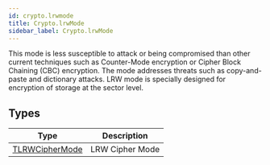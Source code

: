 ```yaml
---
id: crypto.lrwmode
title: Crypto.lrwMode
sidebar_label: Crypto.lrwMode
---
```



This mode is less susceptible to attack or being compromised than other current techniques such as Counter-Mode encryption or Cipher Block Chaining (CBC) encryption.
The mode addresses threats such as copy-and-paste and dictionary attacks. LRW mode is specially designed for encryption of storage at the sector level.


## Types
| Type | Description |
|---|---|
| [TLRWCipherMode](../../crypto/crypto.lrwmode/tlrwciphermode) | LRW Cipher Mode |

